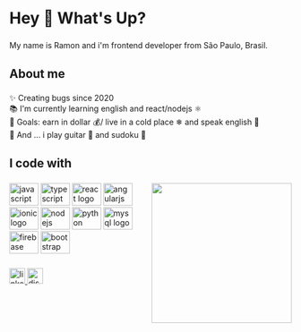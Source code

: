 <h1 align="left">Hey 👋  What's Up?</h1>

###
<p align="left">My name is Ramon and i'm frontend developer from São Paulo, Brasil.</p>

###
<h2 align="left">About me</h2>

###
<p align="left">✨ Creating bugs since 2020
  <br>📚 I'm currently learning english  and react/nodejs ⚛️ 
  <br>🎯 Goals: earn in dollar 💰/ live in a cold place ❄ and speak english 🚀
  <br>🎲 And ... i play guitar 🎸 and sudoku 🔢
</p>

###
<h2 align="left">I code with</h2>

###
<img align="right" height="250" src="https://media2.giphy.com/media/LPZMkVxnXERA5h8BVJ/giphy.gif?cid=ecf05e47ij4mb248b4onn54zycxw5tfspcamtpu1gc0zkiuu&rid=giphy.gif&ct=g"  />

###
<div align="left">
  <img src="https://cdn.jsdelivr.net/gh/devicons/devicon/icons/javascript/javascript-original.svg" height="40" width="52" alt="javascript logo"  />
  <img src="https://cdn.jsdelivr.net/gh/devicons/devicon/icons/typescript/typescript-original.svg" height="40" width="52" alt="typescript logo"  />
  <img src="https://cdn.jsdelivr.net/gh/devicons/devicon/icons/react/react-original.svg" height="40" width="52" alt="react logo"  />
  <img src="https://cdn.jsdelivr.net/gh/devicons/devicon/icons/angularjs/angularjs-original.svg" height="40" width="52" alt="angularjs logo"  />
  <img src="https://cdn.jsdelivr.net/gh/devicons/devicon/icons/ionic/ionic-original.svg" height="40" width="52" alt="ionic logo"  />
  <img src="https://cdn.jsdelivr.net/gh/devicons/devicon/icons/nodejs/nodejs-original.svg" height="40" width="52" alt="nodejs logo"  />
  <img src="https://cdn.jsdelivr.net/gh/devicons/devicon/icons/python/python-original.svg" height="40" width="52" alt="python logo"  />
  <img src="https://cdn.jsdelivr.net/gh/devicons/devicon/icons/mysql/mysql-original.svg" height="40" width="52" alt="mysql logo"  />
  <img src="https://cdn.jsdelivr.net/gh/devicons/devicon/icons/firebase/firebase-plain.svg" height="40" width="52" alt="firebase logo"  />
  <img src="https://cdn.jsdelivr.net/gh/devicons/devicon/icons/bootstrap/bootstrap-original.svg" height="40" width="52" alt="bootstrap logo"  />
</div>

###
<div align="left">
  <a href="https://www.linkedin.com/in/ramoncibas/" target="_blank">
    <img src="https://img.shields.io/static/v1?message=LinkedIn&logo=linkedin&label=&color=0077B5&logoColor=white&labelColor=&style=flat" height="28" alt="linkedin logo"  />
  </a>
  <a href="https://cbramon#7583" target="_blank">
    <img src="https://img.shields.io/static/v1?message=Discord&logo=discord&label=&color=7289DA&logoColor=white&labelColor=&style=flat" height="28" alt="discord logo"  />
  </a>
</div>
